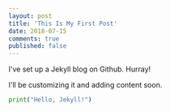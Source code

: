 ```yaml
---
layout: post
title: 'This Is My First Post'
date: 2018-07-15
comments: true
published: false
---
```


I've set up a Jekyll blog on Github. Hurray!

I'll be customizing it and adding content soon.

```python
print("Hello, Jekyll!")
```
